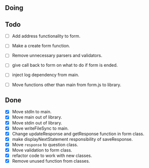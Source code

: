 ## Doing

## Todo

- [ ] Add address functionality to form.
- [ ] Make a create form function.
- [ ] Remove unnecessary parsers and validators. 
- [ ] give call back to form on what to do if form is ended.
- [ ] inject log dependency from main.
- [ ] Move functions other than main from form.js to library.


## Done

- [x] Move stdIn to main.
- [x] Move main out of library.
- [x] Move stdin out of library.
- [x] Move writeFileSync to main.
- [x] Change updateResponse and getResponse function in form class.
- [x] make displayNextStatement responsibility of saveResponse.
- [x] Move `response` to question class.
- [x] Move validation to form class.
- [x] refactor code to work with new classes.
- [x] Remove unused function from classes.
